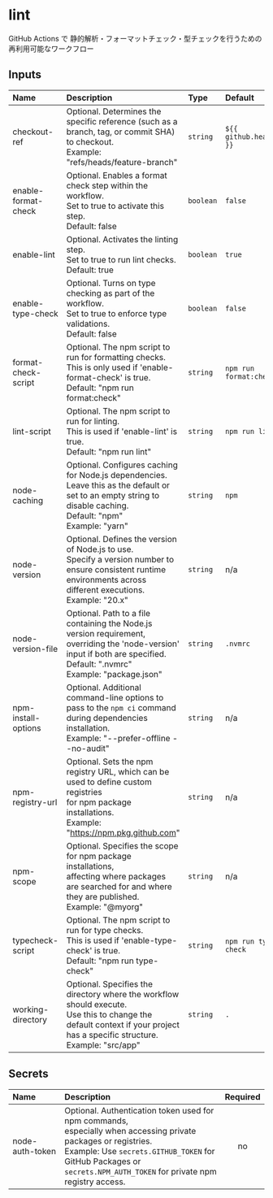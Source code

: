 # lint

GitHub Actions で 静的解析・フォーマットチェック・型チェックを行うための再利用可能なワークフロー

<!-- actdocs start -->

## Inputs

| Name | Description | Type | Default | Required |
| :--- | :---------- | :--- | :------ | :------: |
| checkout-ref | Optional. Determines the specific reference (such as a branch, tag, or commit SHA) to checkout.<br>Example: "refs/heads/feature-branch" | `string` | `${{ github.head_ref }}` | no |
| enable-format-check | Optional. Enables a format check step within the workflow.<br>Set to true to activate this step.<br>Default: false | `boolean` | `false` | no |
| enable-lint | Optional. Activates the linting step.<br>Set to true to run lint checks.<br>Default: true | `boolean` | `true` | no |
| enable-type-check | Optional. Turns on type checking as part of the workflow.<br>Set to true to enforce type validations.<br>Default: false | `boolean` | `false` | no |
| format-check-script | Optional. The npm script to run for formatting checks.<br>This is only used if 'enable-format-check' is true.<br>Default: "npm run format:check" | `string` | `npm run format:check` | no |
| lint-script | Optional. The npm script to run for linting.<br>This is used if 'enable-lint' is true.<br>Default: "npm run lint" | `string` | `npm run lint` | no |
| node-caching | Optional. Configures caching for Node.js dependencies.<br>Leave this as the default or set to an empty string to disable caching.<br>Default: "npm"<br>Example: "yarn" | `string` | `npm` | no |
| node-version | Optional. Defines the version of Node.js to use.<br>Specify a version number to ensure consistent runtime environments across different executions.<br>Example: "20.x" | `string` | n/a | no |
| node-version-file | Optional. Path to a file containing the Node.js version requirement,<br>overriding the 'node-version' input if both are specified.<br>Default: ".nvmrc"<br>Example: "package.json" | `string` | `.nvmrc` | no |
| npm-install-options | Optional. Additional command-line options to pass to the `npm ci` command during dependencies installation.<br>Example: "--prefer-offline --no-audit" | `string` | n/a | no |
| npm-registry-url | Optional. Sets the npm registry URL, which can be used to define custom registries<br>for npm package installations.<br>Example: "https://npm.pkg.github.com" | `string` | n/a | no |
| npm-scope | Optional. Specifies the scope for npm package installations,<br>affecting where packages are searched for and where they are published.<br>Example: "@myorg" | `string` | n/a | no |
| typecheck-script | Optional. The npm script to run for type checks.<br>This is used if 'enable-type-check' is true.<br>Default: "npm run type-check" | `string` | `npm run type-check` | no |
| working-directory | Optional. Specifies the directory where the workflow should execute.<br>Use this to change the default context if your project has a specific structure.<br>Example: "src/app" | `string` | `.` | no |

## Secrets

| Name | Description | Required |
| :--- | :---------- | :------: |
| node-auth-token | Optional. Authentication token used for npm commands,<br>especially when accessing private packages or registries.<br>Example: Use `secrets.GITHUB_TOKEN` for GitHub Packages or<br>`secrets.NPM_AUTH_TOKEN` for private npm registry access. | no |

<!-- actdocs end -->


